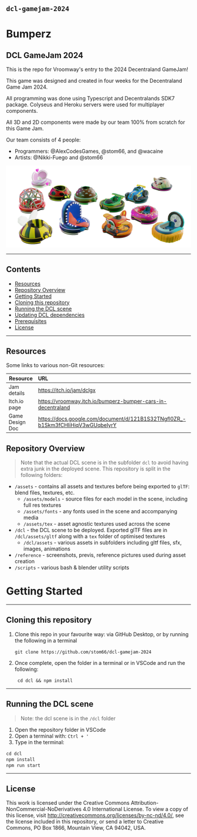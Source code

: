 ## `dcl-gamejam-2024`

# Bumperz 
## DCL GameJam 2024

This is the repo for Vroomway's entry to the 2024 Decentraland GameJam!

This game was designed and created in four weeks for the Decentraland Game Jam 2024. 

All programming was done using Typescript and Decentralands SDK7 package. Colyseus and Heroku servers were used for multiplayer components. 

All 3D and 2D components were made by our team 100% from scratch for this Game Jam. 

Our team consists of 4 people:

* Programmers: @AlexCodesGames, @stom66, and @wacaine
* Artists: @Nikki-Fuego and @stom66 


![alt text](https://github.com/Vroomway-Team/dcl-gamejam-2024/blob/main/assets/images/itch-banner-transparent.png?raw=true)

---

## Contents

-   [Resources](#resources)
-   [Repository Overview](#repository-overview)
-   [Getting Started](#getting-started)
-   [Cloning this repository](#cloning-this-repository)
-   [Running the DCL scene](#running-the-dcl-scene)
-   [Updating DCL dependencies](#updating-dcl-dependencies)
-   [Prerequisites](#prerequisites)
-   [License](#license)

---

## Resources

Some links to various non-Git resources:

| Resource           |  URL |
|--------------------|:----------------------------------------------------|
| Jam details        | https://itch.io/jam/dclgx |
| Itch.io page       | https://vroomway.itch.io/bumperz-bumper-cars-in-decentraland |
| Game Design Doc    | https://docs.google.com/document/d/121B1S32TNgfl0ZR_-b1Skm3fCHIiHiqV3wGUqbeIyrY |


## Repository Overview

> Note that the actual DCL scene is in the subfolder `dcl` to avoid having extra junk in the deployed scene. This repository is split in the following folders:

-   `/assets` - contains all assets and textures before being exported to `glTF`: blend files, textures,  etc.
    -   `/assets/models` - source files for each model in the scene, including full res textures
    -   `/assets/fonts` - any fonts used in the scene and accompanying media
    -   `/assets/tex` - asset agnostic textures used across the scene
-   `/dcl` - the DCL scene to be deployed. Exported glTF files are in `/dcl/assets/gltf` along with a `tex` folder of optimised textures
    -   `/dcl/assets` - various assets in subfolders including gltf files, sfx, images, animations
-   `/reference` - screenshots, previs, reference pictures used during asset creation
-   `/scripts` - various bash & blender utility scripts

# Getting Started

---

## Cloning this repository

1. Clone this repo in your favourite way: via GitHub Desktop, or by running the following in a terminal
    ```
    git clone https://github.com/stom66/dcl-gamejam-2024
    ```
1. Once complete, open the folder in a terminal or in VSCode and run the following:
    ```
     cd dcl && npm install
    ```

---

## Running the DCL scene

> Note: the dcl scene is in the `/dcl` folder

1. Open the repository folder in VSCode
1. Open a terminal with: `Ctrl + '`
1. Type in the terminal: 
```
cd dcl
npm install
npm run start
```

---

## License

This work is licensed under the Creative Commons Attribution-NonCommercial-NoDerivatives 4.0 International License. To view a copy of this license, visit http://creativecommons.org/licenses/by-nc-nd/4.0/, see the license included in this repository, or send a letter to Creative Commons, PO Box 1866, Mountain View, CA 94042, USA.

